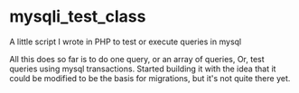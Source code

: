 mysqli_test_class
=================

A little script I wrote in PHP to test or execute queries in mysql

All this does so far is to do one query, or an array of queries, 
Or, test queries using mysql transactions. 
Started building it with the idea that it could be modified to be
the basis for migrations, but it's not quite there yet. 

